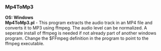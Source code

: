 ### Mp4ToMp3
**OS: Windows**<br/>
**Mp4ToMp3.pl** - This program extracts the audio track in an MP4 file and converts it to MP3 using ffmpeg. 
The audio level can be normalized. A seperate install of ffmpeg is needed if not already part of another 
windows program. Change the $FFmpeg definition in the program to point to the ffmpeg executable.
